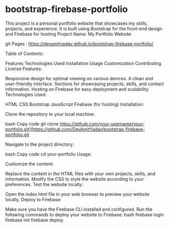 # bootstrap-firebase-portfolio
This project is a personal portfolio website that showcases my skills, projects, and experience. It is built using Bootstrap for the front-end design and Firebase for hosting
Project Name: My Portfolio Website

 git Pages : https://devamityadav.github.io/bootstrap-firebase-portfolio/


Table of Contents:

Features
Technologies Used
Installation
Usage
Customization
Contributing
License
Features:

Responsive design for optimal viewing on various devices.
A clean and user-friendly interface.
Sections for showcasing projects, skills, and contact information.
Hosting on Firebase for easy deployment and scalability.
Technologies Used:

HTML
CSS
Bootstrap
JavaScript
Firebase (for hosting)
Installation:

Clone the repository to your local machine:

bash
Copy code
git clone https://github.com/your-username/your-portfolio.git](https://github.com/DevAmitYadav/bootstrap-firebase-portfolio.git

Navigate to the project directory:

bash
Copy code
cd your-portfolio
Usage:

Customize the content:

Replace the content in the HTML files with your own projects, skills, and information.
Modify the CSS to style the website according to your preferences.
Test the website locally:

Open the index.html file in your web browser to preview your website locally.
Deploy to Firebase:

Make sure you have the Firebase CLI installed and configured.
Run the following commands to deploy your website to Firebase:
bash
firebase login
firebase init
firebase deploy

